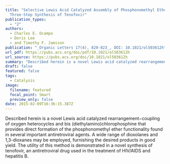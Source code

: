 ```yaml
---
title: "Selective Lewis Acid Catalyzed Assembly of Phosphonomethyl Ethers:
  Three-Step Synthesis of Tenofovir"
publication_types:
  - "2"
authors:
  - Charles E. Ocampo
  - Doris Lee
  - and Timothy F. Jamison
publication: "_Organic Letters 17(4), 820-823_, DOI: 10.1021/ol503612h"
url_pdf: https://pubs.acs.org/doi/pdf/10.1021/ol503612h
url_source: https://pubs.acs.org/doi/10.1021/ol503612h
summary: "Described herein is a novel Lewis acid catalyzed rearrangement−coupling of oxygen heterocycles and bis (diethylamino)chlorophosphine that provides direct formation of the phosphonomethyl ether functionality found in several important antiretroviral agents. A wide range of dioxolanes and 1,3-dioxanes may be employed, furnishing the desired products in good yield. The utility of this method is demonstrated in a novel synthesis of tenofovir, an antiretroviral drug used in the treatment of HIV/AIDS and hepatitis B."
draft: false
featured: false
tags:
  - Catalysis
image:
  filename: featured
  focal_point: Smart
  preview_only: false
date: 2015-02-09T16:36:15.387Z
---
```

  Described herein is a novel Lewis acid catalyzed rearrangement−coupling of oxygen heterocycles and bis (diethylamino)chlorophosphine that provides direct formation of the phosphonomethyl ether functionality found in several important antiretroviral agents. A wide range of dioxolanes and 1,3-dioxanes may be employed, furnishing the desired products in good yield. The utility of this method is demonstrated in a novel synthesis of tenofovir, an antiretroviral drug used in the treatment of HIV/AIDS and hepatitis B.
